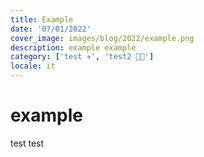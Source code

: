 ```yaml
---
title: Example
date: '07/01/2022'
cover_image: images/blog/2022/example.png
description: example example
category: ['test ✈️', 'test2 👨‍💻']
locale: it
---
```


# example

test test
